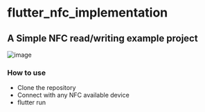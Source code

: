 # flutter_nfc_implementation
## A Simple NFC read/writing example project
![image](https://github.com/rafareloM/flutter_nfc_implementation/assets/86268949/fb1369a7-6428-4506-8243-82de6ab8bde8)
### How to use
- Clone the repository
- Connect with any NFC available device
- flutter run
